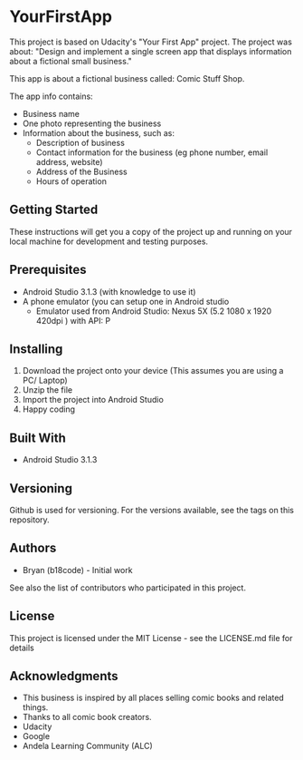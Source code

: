 # YourFirstApp

This project is based on Udacity's "Your First App" project. 
The project was about: "Design and implement a single screen app that displays information about a fictional small business."

This app is about a fictional business called: Comic Stuff Shop. 

The app info contains:

- Business name
- One photo representing the business
- Information about the business, such as:
  - Description of business
  - Contact information for the business (eg phone number, email address, website)
  - Address of the Business
  - Hours of operation

## Getting Started
These instructions will get you a copy of the project up and running on your local machine for development and testing purposes.

## Prerequisites
- Android Studio 3.1.3 (with knowledge to use it)
- A phone emulator (you can setup one in Android studio
  - Emulator used from Android Studio: Nexus 5X (5.2 1080 x 1920 420dpi ) with API: P

## Installing
1. Download the project onto your device (This assumes you are using a PC/ Laptop)
2. Unzip the file
2. Import the project into Android Studio
3. Happy coding

## Built With
- Android Studio 3.1.3

## Versioning
Github is used for versioning. For the versions available, see the tags on this repository.

## Authors
-	Bryan (b18code) - Initial work

See also the list of contributors who participated in this project.

## License
This project is licensed under the MIT License - see the LICENSE.md file for details

## Acknowledgments
- This business is inspired by all places selling comic books and related things.
- Thanks to all comic book creators.
- Udacity
- Google
- Andela Learning Community (ALC)

